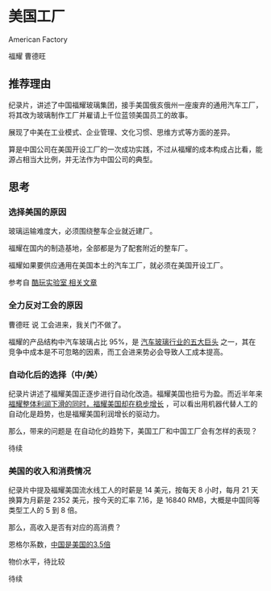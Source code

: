 # 美国工厂

American Factory

福耀 曹德旺

## 推荐理由

纪录片，讲述了中国福耀玻璃集团，接手美国俄亥俄州一座废弃的通用汽车工厂，将其改为玻璃制作工厂并雇请上千位蓝领美国员工的故事。

展现了中美在工业模式、企业管理、文化习惯、思维方式等方面的差异。

算是中国公司在美国开设工厂的一次成功实践，不过从福耀的成本构成占比看，能源占相当大比例，并无法作为中国公司的典型。

## 思考

### 选择美国的原因

玻璃运输难度大，必须围绕整车企业就近建厂。

福耀在国内的制造基地，全部都是为了配套附近的整车厂。

福耀如果要供应通用在美国本土的汽车工厂，就必须在美国开设工厂。

参考自 [酷玩实验室 相关文章](https://mp.weixin.qq.com/s/WZAICy3d-ytSHbItT1PZjg)

### 全力反对工会的原因

曹德旺 说 工会进来，我关门不做了。

福耀的产品结构中汽车玻璃占比 95%，是 [汽车玻璃行业的五大巨头](https://t.qianzhan.com/caijing/detail/181022-3703af45.html) 之一，其在竞争中成本是不可忽略的因素，而工会进来势必会导致人工成本提高。

### 自动化后的选择（中/美）

纪录片讲述了福耀美国正逐步进行自动化改造。福耀美国也扭亏为盈。而近半年来 [福耀整体利润下滑的同时，福耀美国却在稳步增长](https://finance.sina.com.cn/stock/relnews/hk/2019-08-28/doc-ihytcitn2589406.shtml) ，可以看出用机器代替人工的自动化是趋势，也是福耀美国利润增长的驱动力。

那么，带来的问题是 在自动化的趋势下，美国工厂和中国工厂会有怎样的表现？

待续

### 美国的收入和消费情况

纪录片中提及福耀美国流水线工人的时薪是 14 美元，按每天 8 小时，每月 21 天换算为月薪是 2352 美元，按今天的汇率 7.16，是 16840 RMB，大概是中国同等类型工人的 5 到 8 倍。

那么，高收入是否有对应的高消费？

恩格尔系数，[中国是美国的3.5倍](http://www.sohu.com/a/254301411_99991555)

物价水平，待比较

待续